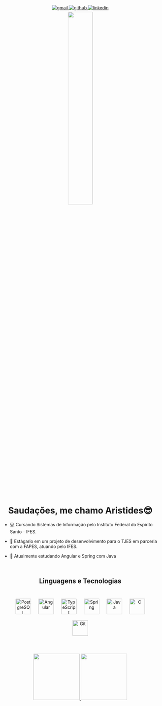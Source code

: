 <div align="center">
<a href="mailto:netodebortoli77@gmail.com" target="_blank">
<img src=https://img.shields.io/badge/-Gmail-%23333?style=for-the-badge&logo=gmail&logoColor=white alt=gmail style="margin-bottom: 5px;" />
</a>
<a href="https://github.com/netodebortoli" target="_blank">
<img src=https://img.shields.io/badge/github-%2324292e.svg?&style=for-the-badge&logo=github&logoColor=white alt=github style="margin-bottom: 5px;" />
</a>
<a href="https://linkedin.com/in/aristides-debortoli" target="_blank">
<img src=https://img.shields.io/badge/linkedin-%231E77B5.svg?&style=for-the-badge&logo=linkedin&logoColor=white alt=linkedin style="margin-bottom: 5px;" />
</a>  
</div>  
<div align="center">
<img src="https://rishavanand.github.io/static/images/greetings.gif" align="center" style="width: 40%" />
</div>  

<div align="center"> <h1> Saudações, me chamo Aristides😎 </h1> </div>  
  

- 💻 Cursando Sistemas de Informação pelo Instituto Federal do Espirito Santo - IFES.  
  
- 💼 Estágario em um projeto de desenvolvimento para o TJES em parceria com a FAPES, atuando pelo IFES.

- 🌱 Atualmente estudando Angular e Spring com Java  
  
<br/>  

<div align="center"> <h2> Linguagens e Tecnologias </h2> </div>  
<br />
<div align="center">  
<a href="https://www.postgresql.org/" target="_blank"><img style="margin: 10px" src="https://profilinator.rishav.dev/skills-assets/postgresql-original-wordmark.svg" alt="PostgreSQL" height="50" /></a>  
<a href="https://angular.io/" target="_blank"><img style="margin: 10px" src="https://profilinator.rishav.dev/skills-assets/angularjs-original.svg" alt="Angular" height="50" /></a>  
<a href="https://www.typescriptlang.org/" target="_blank"><img style="margin: 10px" src="https://profilinator.rishav.dev/skills-assets/typescript-original.svg" alt="TypeScript" height="50" /></a>  
<a href="https://docs.spring.io/spring-framework/docs/3.0.x/reference/expressions.html#:~:text=The%20Spring%20Expression%20Language%20(SpEL,and%20basic%20string%20templating%20functionality." target="_blank"><img style="margin: 10px" src="https://profilinator.rishav.dev/skills-assets/springio-icon.svg" alt="Spring" height="50" /></a>  
<a href="https://www.java.com/" target="_blank"><img style="margin: 10px" src="https://profilinator.rishav.dev/skills-assets/java-original-wordmark.svg" alt="Java" height="50" /></a>  
<a href="https://www.cprogramming.com/" target="_blank"><img style="margin: 10px" src="https://profilinator.rishav.dev/skills-assets/c-original.svg" alt="C" height="50" /></a>  
<a href="https://github.com/" target="_blank"><img style="margin: 10px" src="https://profilinator.rishav.dev/skills-assets/git-scm-icon.svg" alt="Git" height="50" /></a>  
</div>  

<br/>  

<br/>
<p align="center">
<a href="https://github.com/netodebortoli">
  <img height="150em" src="https://github-readme-stats-eight-theta.vercel.app/api?username=netodebortoli&show_icons=true&theme=algolia&include_all_commits=true&count_private=true"/>
  <img height="150em" src="https://github-readme-stats-eight-theta.vercel.app/api/top-langs/?username=netodebortoli&layout=compact&langs_count=8&theme=algolia"/>
</a>
</p>
